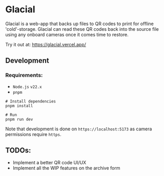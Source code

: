 # Glacial

Glacial is a web-app that backs up files to QR codes to print for offline 'cold'-storage. Glacial can read these QR codes back into the source file using any onboard cameras once it comes time to restore.

Try it out at: https://glacial.vercel.app/

## Development

### Requirements:
- `Node.js` `v22.x`
- `pnpm`

```shell
# Install dependencies
pnpm install 

# Run
pnpm run dev
```

Note that development is done on `https://localhost:5173` as camera permissions require `https`.

## TODOs:

- Implement a better QR code UI/UX
- Implement all the WIP features on the archive form